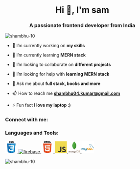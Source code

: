 <h1 align="center">Hi 👋, I'm sam</h1>
<h3 align="center">A passionate frontend developer from India</h3>

<p align="left"> <img src="https://komarev.com/ghpvc/?username=shambhu-10&label=Profile%20views&color=0e75b6&style=flat" alt="shambhu-10" /> </p>

- 🔭 I’m currently working on **my skills**

- 🌱 I’m currently learning **MERN stack**

- 👯 I’m looking to collaborate on **different projects**

- 🤝 I’m looking for help with **learning MERN stack**

- 💬 Ask me about **full stack, books and more**

- 📫 How to reach me **shambhu04.kumar@gmail.com**

- ⚡ Fun fact **I love my laptop :)**

<h3 align="left">Connect with me:</h3>
<p align="left">
</p>

<h3 align="left">Languages and Tools:</h3>
<p align="left"> <a href="https://www.w3schools.com/css/" target="_blank" rel="noreferrer"> <img src="https://raw.githubusercontent.com/devicons/devicon/master/icons/css3/css3-original-wordmark.svg" alt="css3" width="40" height="40"/> </a> <a href="https://firebase.google.com/" target="_blank" rel="noreferrer"> <img src="https://www.vectorlogo.zone/logos/firebase/firebase-icon.svg" alt="firebase" width="40" height="40"/> </a> <a href="https://www.w3.org/html/" target="_blank" rel="noreferrer"> <img src="https://raw.githubusercontent.com/devicons/devicon/master/icons/html5/html5-original-wordmark.svg" alt="html5" width="40" height="40"/> </a> <a href="https://developer.mozilla.org/en-US/docs/Web/JavaScript" target="_blank" rel="noreferrer"> <img src="https://raw.githubusercontent.com/devicons/devicon/master/icons/javascript/javascript-original.svg" alt="javascript" width="40" height="40"/> </a> <a href="https://www.mongodb.com/" target="_blank" rel="noreferrer"> <img src="https://raw.githubusercontent.com/devicons/devicon/master/icons/mongodb/mongodb-original-wordmark.svg" alt="mongodb" width="40" height="40"/> </a> <a href="https://www.mysql.com/" target="_blank" rel="noreferrer"> <img src="https://raw.githubusercontent.com/devicons/devicon/master/icons/mysql/mysql-original-wordmark.svg" alt="mysql" width="40" height="40"/> </a> </p>

<p><img align="center" src="https://github-readme-streak-stats.herokuapp.com/?user=shambhu-10&" alt="shambhu-10" /></p>

